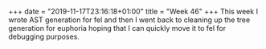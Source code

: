 +++
date = "2019-11-17T23:16:18+01:00"
title = "Week 46"
+++
This week I wrote AST generation for fel and then I went back to cleaning up the tree generation for euphoria hoping that I can quickly move it to fel for debugging purposes.
